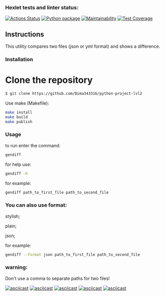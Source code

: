 ### Hexlet tests and linter status:
[![Actions Status](https://github.com/Dima343316/python-project-lvl2/workflows/hexlet-check/badge.svg)](https://github.com/Dima343316/python-project-lvl2/actions)
[![Python package](https://github.com/Dima343316/python-project-lvl2/actions/workflows/сheck_python_file.yml/badge.svg)](https://github.com/Dima343316/python-project-lvl2/actions/workflows/сheck_python_file.yml)
[![Maintainability](https://api.codeclimate.com/v1/badges/d71e4afe2307f0d1c983/maintainability)](https://codeclimate.com/github/Dima343316/python-project-lvl2/maintainability)
[![Test Coverage](https://api.codeclimate.com/v1/badges/d71e4afe2307f0d1c983/test_coverage)](https://codeclimate.com/github/Dima343316/python-project-lvl2/test_coverage)
## Instructions

This utility compares two files (json or yml format) and shows a difference.

### Installation

# Clone the repository


```bash
$ git clone https://github.com/Dima343316/python-project-lvl2
```

Use make (Makefile):


```bash
make install
make build
make publish
```


### Usage

to run enter the command:
```bash
gendiff
```
for help use: 
```bash
gendiff -h
```
for example:
```bash
gendiff path_to_first_file path_to_second_file
```
### You can also use format: 
stylish;

plain;

json;

for example: 
```bash
gendiff --format json path_to_first_file path_to_second_file
```


### warning:
Don't use a comma to separate paths for two files!

[![asciicast](https://asciinema.org/a/or87MQezOLyZ5DtLMCJTGCG6H.svg)](https://asciinema.org/a/or87MQezOLyZ5DtLMCJTGCG6H)
[![asciicast](https://asciinema.org/a/dKaE81vpzWDM4W4kxV02KC35y.svg)](https://asciinema.org/a/dKaE81vpzWDM4W4kxV02KC35y)
[![asciicast](https://asciinema.org/a/iCpoG1t1B6wBDbEOULtXcJBrA.svg)](https://asciinema.org/a/iCpoG1t1B6wBDbEOULtXcJBrA)
[![asciicast](https://asciinema.org/a/8qAJcSjyFvkM0iOQTOqb8Tufo.svg)](https://asciinema.org/a/8qAJcSjyFvkM0iOQTOqb8Tufo)
[![asciicast](https://asciinema.org/a/UxRUrylB0CWnEXMX2QfKzSSFx.svg)](https://asciinema.org/a/UxRUrylB0CWnEXMX2QfKzSSFx)
